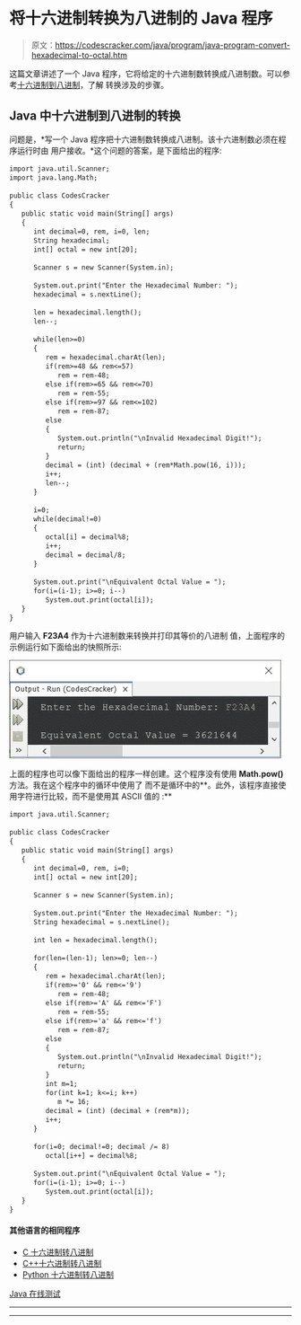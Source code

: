 # 将十六进制转换为八进制的 Java 程序

> 原文：<https://codescracker.com/java/program/java-program-convert-hexadecimal-to-octal.htm>

这篇文章讲述了一个 Java 程序，它将给定的十六进制数转换成八进制数。可以参考[十六进制到八进制](/computer-fundamental/hexadecimal-to-octal.htm)，了解 转换涉及的步骤。

## Java 中十六进制到八进制的转换

问题是，*写一个 Java 程序把十六进制数转换成八进制。该十六进制数必须在程序运行时由 用户接收。*这个问题的答案，是下面给出的程序:

```
import java.util.Scanner;
import java.lang.Math;

public class CodesCracker
{
   public static void main(String[] args)
   {
      int decimal=0, rem, i=0, len;
      String hexadecimal;
      int[] octal = new int[20];

      Scanner s = new Scanner(System.in);

      System.out.print("Enter the Hexadecimal Number: ");
      hexadecimal = s.nextLine();

      len = hexadecimal.length();
      len--;

      while(len>=0)
      {
         rem = hexadecimal.charAt(len);
         if(rem>=48 && rem<=57)
            rem = rem-48;
         else if(rem>=65 && rem<=70)
            rem = rem-55;
         else if(rem>=97 && rem<=102)
            rem = rem-87;
         else
         {
            System.out.println("\nInvalid Hexadecimal Digit!");
            return;
         }
         decimal = (int) (decimal + (rem*Math.pow(16, i)));
         i++;
         len--;
      }

      i=0;
      while(decimal!=0)
      {
         octal[i] = decimal%8;
         i++;
         decimal = decimal/8;
      }

      System.out.print("\nEquivalent Octal Value = ");
      for(i=(i-1); i>=0; i--)
         System.out.print(octal[i]);
   }
}
```

用户输入 **F23A4** 作为十六进制数来转换并打印其等价的八进制 值，上面程序的示例运行如下面给出的快照所示:

![java convert hexadecimal to octal](img/adb955aff7f35b8b5d11707e18852d9d.png)

上面的程序也可以像下面给出的程序一样创建。这个程序没有使用 **Math.pow()** 方法。我在这个程序中的循环中使用了 而不是循环中的**。此外，该程序直接使用字符进行比较，而不是使用其 ASCII 值的 :**

```
import java.util.Scanner;

public class CodesCracker
{
   public static void main(String[] args)
   {
      int decimal=0, rem, i=0;
      int[] octal = new int[20];

      Scanner s = new Scanner(System.in);

      System.out.print("Enter the Hexadecimal Number: ");
      String hexadecimal = s.nextLine();

      int len = hexadecimal.length();

      for(len=(len-1); len>=0; len--)
      {
         rem = hexadecimal.charAt(len);
         if(rem>='0' && rem<='9')
            rem = rem-48;
         else if(rem>='A' && rem<='F')
            rem = rem-55;
         else if(rem>='a' && rem<='f')
            rem = rem-87;
         else
         {
            System.out.println("\nInvalid Hexadecimal Digit!");
            return;
         }
         int m=1;
         for(int k=1; k<=i; k++)
            m *= 16;
         decimal = (int) (decimal + (rem*m));
         i++;
      }

      for(i=0; decimal!=0; decimal /= 8)
         octal[i++] = decimal%8;

      System.out.print("\nEquivalent Octal Value = ");
      for(i=(i-1); i>=0; i--)
         System.out.print(octal[i]);
   }
}
```

#### 其他语言的相同程序

*   [C 十六进制转八进制](/c/program/c-program-convert-hexadecimal-to-octal.htm)
*   [C++十六进制转八进制](/cpp/program/cpp-program-convert-hexadecimal-to-octal.htm)
*   [Python 十六进制转八进制](/python/program/python-program-convert-hexadecimal-to-octal.htm)

[Java 在线测试](/exam/showtest.php?subid=1)

* * *

* * *